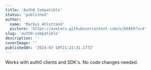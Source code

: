 ```yaml
---
title: 'Auth0 Compatible'
status: 'published'
author:
  name: 'Markus Ahlstrand'
  picture: 'https://avatars.githubusercontent.com/u/89469?v=4'
slug: 'auth0-compatible'
description: ''
coverImage: ''
publishedAt: '2024-07-10T21:22:31.177Z'
---
```


Works with auth0 clients and SDK's. No code changes needed.